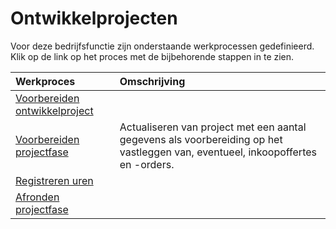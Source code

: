 # Ontwikkelprojecten

Voor deze bedrijfsfunctie zijn onderstaande werkprocessen gedefinieerd. Klik op de link op het proces met de bijbehorende stappen in te zien.

Werkproces | Omschrijving
:--- | :---
[Voorbereiden ontwikkelproject](voorbereiden-ontwikkelproject/) | 
[Voorbereiden projectfase](voorbereiden-projectfase/) | Actualiseren van project met een aantal gegevens als voorbereiding op het vastleggen van, eventueel, inkoopoffertes en -orders. 
[Registreren uren](registreren-uren/) | 
[Afronden projectfase](afronden-projectfase/) | 
